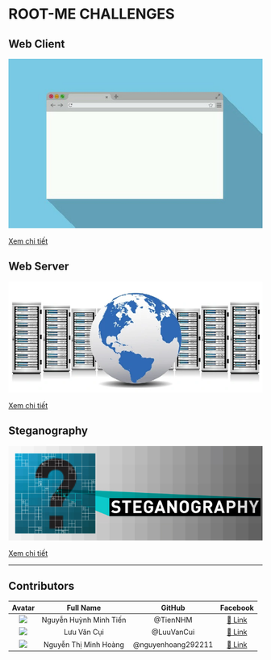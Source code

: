 # ROOT-ME CHALLENGES

## Web Client

[![](images/web-client.jpg)](Web-Client/)

[Xem chi tiết](Web-Client/)

## Web Server

[![](images/web-server.jpg)](Web-server/)

[Xem chi tiết](Web-server/)

## Steganography

[![](images/steganography.jpg)](Steganography/)

[Xem chi tiết](Steganography/)

--------------------------------

## Contributors

| Avatar | Full Name | GitHub | Facebook |
| :---: | :---: | :---: | :---: |
| ![](https://avatars.githubusercontent.com/u/33385777?s=60&v=4) | Nguyễn Huỳnh Minh Tiến | @TienNHM | [🔗 Link](https://fb.com/01.tien) |
| ![](https://avatars.githubusercontent.com/u/61924545?v=4&s=60) | Lưu Văn Cụi | @LuuVanCui | [🔗 Link](https://www.facebook.com/cuidethuongma) |
| ![](https://avatars.githubusercontent.com/u/72262482?v=4&s=60) | Nguyễn Thị Minh Hoàng | @nguyenhoang292211 | [🔗 Link](https://www.facebook.com/hoangnguyen.monokuro)
